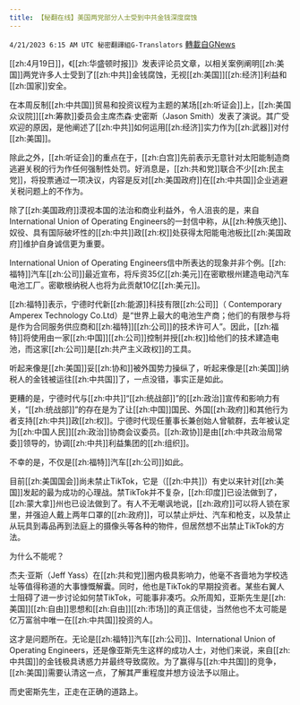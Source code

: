 ```yaml
---
title: 【秘翻在线】美国两党部分人士受到中共金钱深度腐蚀
---
```

`4/21/2023 6:15 AM UTC 秘密翻譯組G-Translators` [轉載自GNews](https://gnews.org/articles/1243371)

[[zh:4月19日]]，《[[zh:华盛顿时报]]》发表评论员文章，以相关案例阐明[[zh:美国]]两党许多人士受到了[[zh:中共]]金钱腐蚀，无视[[zh:美国]][[zh:经济]]利益和[[zh:国家]]安全。

在本周反制[[zh:中共国]]贸易和投资议程为主题的某场[[zh:听证会]]上，[[zh:美国众议院]][[zh:筹款]]委员会主席杰森·史密斯（Jason Smith）发表了演说。其广受欢迎的原因，是他阐述了[[zh:中共]]如何运用[[zh:经济]]实力作为[[zh:武器]]对付[[zh:美国]]。

除此之外，[[zh:听证会]]的重点在于，[[zh:白宫]]先前表示无意针对太阳能制造商逃避关税的行为作任何强制性处罚。好消息是，[[zh:共和党]]联合不少[[zh:民主党]]，将投票通过一项决议，内容是反对[[zh:美国政府]]在[[zh:中共国]]企业逃避关税问题上的不作为。

除了[[zh:美国政府]]漠视本国的法治和商业利益外，令人沮丧的是，来自International Union of Operating Engineers的一封信中称，从[[zh:种族灭绝]]、奴役、具有国际破坏性的[[zh:中共]]政[[zh:权]]处获得太阳能电池板比[[zh:美国政府]]维护自身诚信更为重要。

International Union of Operating Engineers信中所表达的现象并非个例。[[zh:福特]]汽车[[zh:公司]]最近宣布，将斥资35亿[[zh:美元]]在密歇根州建造电动汽车电池工厂。密歇根纳税人也将为此贡献10亿[[zh:美元]]。

[[zh:福特]]表示，宁德时代新[[zh:能源]]科技有限[[zh:公司]]（ Contemporary Amperex Technology Co.Ltd）是“世界上最大的电池生产商；他们的有限参与将是作为合同服务供应商和[[zh:福特]][[zh:公司]]的技术许可人”。因此，[[zh:福特]]将使用由一家[[zh:中国]][[zh:公司]]控制并授[[zh:权]]给他们的技术建造电池，而这家[[zh:公司]]是[[zh:共产主义政权]]的工具。

听起来像是[[zh:美国]]妥[[zh:协和]]被外国势力操纵了，听起来像是[[zh:美国]]纳税人的金钱被运往[[zh:中共国]]了，一点没错，事实正是如此。

更糟的是，宁德时代与[[zh:中共]]“[[zh:统战部]]”的[[zh:政治]]宣传和影响力有关，“[[zh:统战部]]”的存在是为了让[[zh:中国]]国民、外国[[zh:政府]]和其他行为者支持[[zh:中共]]政[[zh:权]]。宁德时代现任董事长兼创始人曾毓群，去年被认定为[[zh:中国人民]][[zh:政治]]协商会议委员。[[zh:政协]]是由[[zh:中共政治局常委]]领导的，协调[[zh:中共]]利益集团的[[zh:组织]]。

不幸的是，不仅是[[zh:福特]]汽车[[zh:公司]]如此。

目前[[zh:美国国会]]尚未禁止TikTok，它是（[[zh:中共]]）有史以来针对[[zh:美国]]发起的最为成功的心理战。禁TikTok并不复杂，[[zh:印度]]已设法做到了，[[zh:蒙大拿]]州也已设法做到了。有人不无嘲讽地说，[[zh:政府]]可以将人锁在家里，并强迫人戴上两年口罩的[[zh:政府]]，可以禁止炉灶、汽车和枪支，以及禁止从玩具到毒品再到法庭上的摄像头等各种的物件，但居然想不出禁止TikTok的方法。

为什么不能呢？

杰夫·亚斯（Jeff Yass）在[[zh:共和党]]圈内极具影响力，他毫不吝啬地为学校选址等值得称道的大事慷慨解囊。同时，他也是TikTok的早期投资者。某些右翼人士阻碍了进一步讨论如何禁TikTok，可能事非凑巧。众所周知，亚斯先生是[[zh:美国]][[zh:自由]]思想和[[zh:自由]][[zh:市场]]的真正信徒，当然他也不太可能是亿万富翁中唯一在[[zh:中共国]]投资的人。

这才是问题所在。无论是[[zh:福特]]汽车[[zh:公司]]、International Union of Operating Engineers，还是像亚斯先生这样的成功人士，对他们来说，来自[[zh:中共国]]的金钱极具诱惑力并最终导致腐败。为了赢得与[[zh:中共国]]的竞争，[[zh:美国]]需要认清这一点，了解其严重程度并想方设法予以阻止。

而史密斯先生，正走在正确的道路上。
